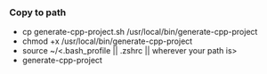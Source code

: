 ### Copy to path
- cp generate-cpp-project.sh /usr/local/bin/generate-cpp-project
- chmod +x /usr/local/bin/generate-cpp-project
- source ~/<.bash_profile || .zshrc || wherever your path is>
- generate-cpp-project <project-name>
